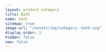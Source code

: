 ```yaml
---
layout: product-category
title: Bath
name: bath
sitemap: true
image-url: "/assets/img/category--bath.svg"
display_order: 3
hidden: false
new: false
---
```

